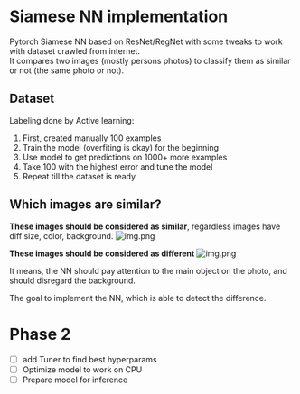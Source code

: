 # Siamese NN implementation
Pytorch Siamese NN based on ResNet/RegNet 
with some tweaks to work with dataset crawled from internet.<br/>
It compares two images (mostly persons photos) to classify them as similar or not (the same photo or not).

## Dataset
Labeling done by Active learning:
1) First, created manually 100 examples
2) Train the model (overfiting is okay) for the beginning
3) Use model to get predictions  on 1000+ more examples
4) Take 100 with the highest error and tune the model
5) Repeat till the dataset is ready

## Which images are similar?
__These images should be considered as similar__, regardless images have diff size, color, 
background.
![img.png](assets/img_similar.png)

__These images should be considered as different__
![img.png](assets/img_diff.png)

It means, the NN should pay attention to the main object on the photo, and should disregard
 the background. 

The goal to implement the NN, which is able to detect the difference.

# Phase 2
- [ ] add Tuner to find best hyperparams
- [ ] Optimize model to work on CPU
- [ ] Prepare model for inference